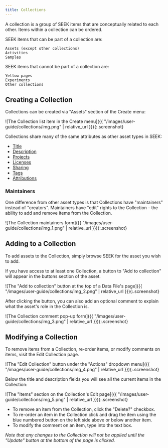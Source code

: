 ```yaml
---
title: Collections
---
```


A collection is a group of SEEK items that are conceptually related to each other. Items within a collection can be ordered.

SEEK items that can be part of a collection are:

    Assets (except other collections)
    Activities
    Samples

SEEK items that cannot be part of a collection are:

    Yellow pages
    Experiments
    Other collections

## Creating a Collection

Collections can be created via "Assets" section of the Create menu:

![The Collection list item in the Create menu]({{ "/images/user-guide/collections/img.png" |  relative_url }}){:.screenshot}

Collections share many of the same attributes as other asset types in SEEK:

* [Title](general-attributes#title)
* [Description](general-attributes#description)
* [Projects](general-attributes#projects)
* [Licenses](licenses)
* [Sharing](general-attributes#sharing)
* [Tags](general-attributes#tags)
* [Attributions](general-attributes#attributions)

### Maintainers
One difference from other asset types is that Collections have "maintainers" instead of "creators".
Maintainers have "edit" rights to the Collection - the ability to add and remove items from the Collection.

![The Collection maintainers form]({{ "/images/user-guide/collections/img_1.png" |  relative_url }}){:.screenshot}

## Adding to a Collection

To add assets to the Collection, simply browse SEEK for the asset you wish to add. 

If you have access to at least one Collection, a button to "Add to collection" will appear in the buttons section of the asset.

![The "Add to collection" button at the top of a Data File's page]({{ "/images/user-guide/collections/img_2.png" |  relative_url }}){:.screenshot}

After clicking the button, you can also add an optional comment to explain what the asset's role in the Collection is.

![The Collection comment pop-up form]({{ "/images/user-guide/collections/img_3.png" |  relative_url }}){:.screenshot}

## Modifying a Collection

To remove items from a Collection, re-order items, or modify comments on items, visit the Edit Collection page.

![The "Edit Collection" button under the "Actions" dropdown menu]({{ "/images/user-guide/collections/img_4.png" |  relative_url }}){:.screenshot}

Below the title and description fields you will see all the current items in the Collection:

![The "Items" section on the Collection's Edit page]({{ "/images/user-guide/collections/img_5.png" |  relative_url }}){:.screenshot}

- To remove an item from the Collection, click the "Delete?" checkbox.
- To re-order an item in the Collection click and drag the item using the blue numbered button on the left side above or below another item.
- To modify the comment on an item, type into the text box.

*Note that any changes to the Collection will not be applied until the "Update" button at the bottom of the page is clicked.*
